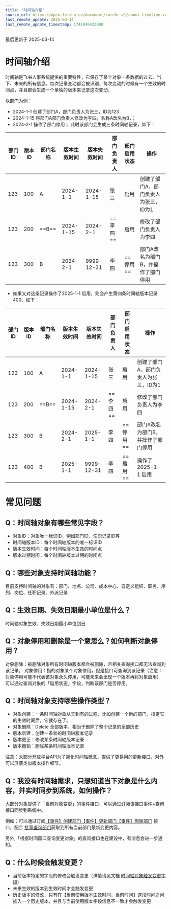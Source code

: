 ```yaml
---
title: "时间轴介绍"
source_url: https://open.feishu.cn/document/corehr-v1/about-timeline-version
last_remote_update: 2025-03-14
last_remote_update_timestamp: 1741946433000
---
```

最后更新于 2025-03-14

#  时间轴介绍

时间轴是飞书人事系统提供的重要特性，它保存了某个对象一条数据的过去、当下、未来的所有信息。每次记录变动都会被识别，每次变动的时候有一个生效的时间点，并且都会生成一个单独的版本来记录这次变动。

以部门为例：
- 2024-1-1 创建了部门A，部门负责人为张三，ID为123
- 2024-1-15 将部门A部门负责人修改为李四，名称A改名为B，；
- 2024-2-1 操作了部门停用；
此时该部门会生成三条时间轴记录，如下：

| 部门ID | 版本ID | 部门名称 | 版本生效时间    | 版本失效时间     | 部门负责人 | 部门启用状态 | 操作                   |
| ---- | ---- | ---- | --------- | ---------- | ----- | ---- | -------------------- |
| 123  | 100    | A    | 2024-1-1  | 2024-1-15  | 张三    | 启用   | 创建了部门A，部门负责人为张三，ID为1 |
| 123  | 200    | ==B==    | 2024-1-15 | 2024-2-1   | ==李四==    | 启用   | 修改了部门负责人为李四          |
| 123  | 300    | B    | 2024-2-1  | 9999-12-31 | 李四    | ==停用==   | 部门A改名为部门B，并操作了部门停用   |
- 如果又对这条记录操作了2025-1-1 启用，则会产生第四条时间轴版本记录400，如下：

| 部门ID | 版本ID | 部门名称 | 版本生效时间    | 版本失效时间     | 部门负责人 | 部门启用状态 | 操作                   |
| ---- | ---- | ---- | --------- | ---------- | ----- | ---- | -------------------- |
| 123  | 100    | A    | 2024-1-1  | 2024-1-15  | 张三    | 启用   | 创建了部门A，部门负责人为张三，ID为1 |
| 123  | 200    | ==B==    | 2024-1-15 | 2024-2-1   | ==李四==    | 启用   | 修改了部门负责人为李四          |
| 123  | 300    | B    | 2024-2-1  | 2025-1-1   | 李四    | ==停用==   | 部门A改名为部门B，并操作了部门停用   |
| 123  | 400    | B    | 2025-1-1  | 9999-12-31 | 李四    | ==启用==   | 操作了2025-1-1 启用       |

# 常见问题

## Q：时间轴对象有哪些常见字段？
- 对象ID：对象唯一标识ID，例如部门ID、任职记录ID等
- 时间轴版本ID：每个时间轴版本的唯一标识ID
- 版本生效时间：每个时间轴版本生效的时间点
- 版本过期时间：每个时间轴版本过期的时间点

## Q：哪些对象支持时间轴功能？
目前支持时间轴的对象有：部门、地点、公司、成本中心、自定义组织、职务、序列、岗位、任职记录、外派记录

## Q：生效日期、失效日期最小单位是什么？
时间轴对象生效、失效日期最小单位到日

## Q：对象停用和删除是一个意思么？如何判断对象停用？
对象删除：被删除对象所有时间轴版本都会被删除，且相关查询接口都无法查询到该记录。
对象停用：指的对象某个对象停用，但是接口可查询到该记录（注意：对象停用可能不代表该对象永久停用，可能未来会出现一个版本再将对象启用）
可以通过查询对象的「启用状态」字段，判断该部门是否停用。

## Q：时间轴对象支持哪些操作类型？
- 对象创建：一条时间轴对象从无到有的过程，比如创建一个新的部门，指定它的生效时间后，它就存在了。
- 对象删除：Delete 全部版本，相当于删除了整个记录的全部历史
- 版本新建：创建一条新的时间轴版本记录
- 版本更正：修改某条时间轴版本记录
- 版本撤销：删除某条时间轴版本记录

注意：大部分开放平台API为了简化时间轴概念，提供了更易用的更新接口，对外可以屏蔽类似版本操作细节。

## Q：我没有时间轴需求，只想知道当下对象是什么内容，并实时同步到系统，如何操作？
大部分对象提供了「当前对象变更」的事件接口，可以通过订阅该接口事件+查询接口同步到系统中。

例如：可以通过订阅[【事件】创建部门](https://open.feishu.cn/document/uAjLw4CM/ukTMukTMukTM/reference/corehr-v1/department/events/created)[【事件】更新部门](https://open.feishu.cn/document/uAjLw4CM/ukTMukTMukTM/reference/corehr-v1/department/events/updated)[【事件】删除部门](https://open.feishu.cn/document/uAjLw4CM/ukTMukTMukTM/reference/corehr-v1/department/events/deleted) 接口，配合 [批量查询部门](https://open.feishu.cn/document/uAjLw4CM/ukTMukTMukTM/corehr-v2/department/batch_get)获取到所有当前部门最新变更内容。

另外,「根据时间窗口查询变更对象」的查询接口也在建设中，有消息会进一步通知。

## Q：什么时候会触发变更？
- 当前版本特定的字段的修改会触发变更（详情请见文档 [时间轴对象触发变更字段](https://open.feishu.cn/document/uAjLw4CM/ukTMukTMukTM/reference/corehr-v1/change-field-combing-caused-by-timeline-objects))
- 未来生效的版本到生效时间才会触发变更
- 历史版本的修改，只有在【当前使用版本生效时间，当前时间】这段时间之间插入一个历史版本，并且与当前使用版本字段信息不一致才会触发变更
